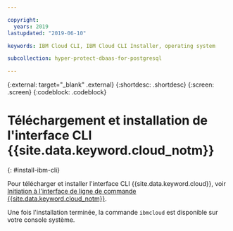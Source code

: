 ```yaml
---

copyright:
  years: 2019
lastupdated: "2019-06-10"

keywords: IBM Cloud CLI, IBM Cloud CLI Installer, operating system

subcollection: hyper-protect-dbaas-for-postgresql

---
```


{:external: target="_blank" .external}
{:shortdesc: .shortdesc}
{:screen: .screen}
{:codeblock: .codeblock}


# Téléchargement et installation de l'interface CLI {{site.data.keyword.cloud_notm}}
{: #install-ibm-cli}

Pour télécharger et installer l'interface CLI {{site.data.keyword.cloud}}, voir [Initiation à l'interface de ligne de commande {{site.data.keyword.cloud_notm}}](/docs/cli?topic=cloud-cli-getting-started).

Une fois l'installation terminée, la commande `ibmcloud` est disponible sur votre console système.
